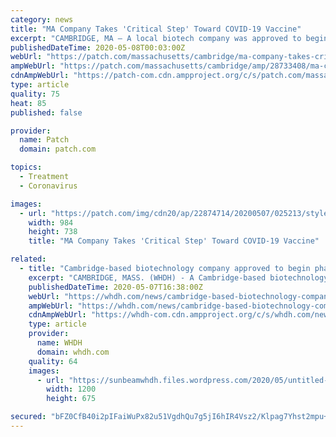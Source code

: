 ```yaml
---
category: news
title: "MA Company Takes 'Critical Step' Toward COVID-19 Vaccine"
excerpt: "CAMBRIDGE, MA — A local biotech company was approved to begin the next phase of testing for a potential vaccine for COVID-19. Cambridge-based Moderna said the U.S. Food and Drug Administration gave the green light on the second phase of a clinical trial for mRNA-1273. \"The imminent Phase 2 study start is a crucial step forward as we continue ..."
publishedDateTime: 2020-05-08T00:03:00Z
webUrl: "https://patch.com/massachusetts/cambridge/ma-company-takes-critical-step-toward-covid-19-vaccine"
ampWebUrl: "https://patch.com/massachusetts/cambridge/amp/28733408/ma-company-takes-critical-step-toward-covid-19-vaccine"
cdnAmpWebUrl: "https://patch-com.cdn.ampproject.org/c/s/patch.com/massachusetts/cambridge/amp/28733408/ma-company-takes-critical-step-toward-covid-19-vaccine"
type: article
quality: 75
heat: 85
published: false

provider:
  name: Patch
  domain: patch.com

topics:
  - Treatment
  - Coronavirus

images:
  - url: "https://patch.com/img/cdn20/ap/22874714/20200507/025213/styles/patch_image/public/ap-20063766042356___07145209031.jpg?width=984"
    width: 984
    height: 738
    title: "MA Company Takes 'Critical Step' Toward COVID-19 Vaccine"

related:
  - title: "Cambridge-based biotechnology company approved to begin phase 2 of coronavirus vaccine trial"
    excerpt: "CAMBRIDGE, MASS. (WHDH) - A Cambridge-based biotechnology company received approval from the United States Food and Drug Administration to continue on with phase two"
    publishedDateTime: 2020-05-07T16:38:00Z
    webUrl: "https://whdh.com/news/cambridge-based-biotechnology-company-approved-to-begin-phase-2-of-coronavirus-vaccine-trial/"
    ampWebUrl: "https://whdh.com/news/cambridge-based-biotechnology-company-approved-to-begin-phase-2-of-coronavirus-vaccine-trial/amp/"
    cdnAmpWebUrl: "https://whdh-com.cdn.ampproject.org/c/s/whdh.com/news/cambridge-based-biotechnology-company-approved-to-begin-phase-2-of-coronavirus-vaccine-trial/amp/"
    type: article
    provider:
      name: WHDH
      domain: whdh.com
    quality: 64
    images:
      - url: "https://sunbeamwhdh.files.wordpress.com/2020/05/untitled-2020-05-07t123311.878.jpg?quality=60&strip=color&w=1200"
        width: 1200
        height: 675

secured: "bFZ0CfB40i2pIFaiWuPx82u51VgdhQu7g5jI6hIR4Vsz2/Klpag7Yhst2mpu+nc7FIlbShHYZghagnqIR6cSj71E83rJs2Y/6mKx0UI9B5dg1rmDRn6CaRTEiQtrlXBzp6vJ1v3VD+2XO2y6nL7qzvUm3hd2zJNSIFedFXibgI02wqexzC+ewguy+mKxart3IBxw8KYZ+cD82NWNMYoMS4FQsyGt/9YZ9EQ+aFQtND+9n55knMYm1qqadrHZCQwep/O8Z/CmuXvENwvAR8X+Ds2M7q8dRKTLqELHxjhKnBJJSlz68OoH5qdpi/jgY2aI;xqavXSKf/NW9l4dzJOa+XA=="
---
```


